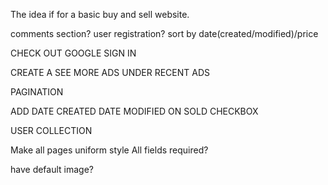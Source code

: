 The idea if for a basic buy and sell website.




comments section?
user registration?
sort by date(created/modified)/price

CHECK OUT GOOGLE SIGN IN

CREATE A SEE MORE ADS UNDER RECENT ADS

PAGINATION

ADD DATE CREATED
DATE MODIFIED ON
SOLD CHECKBOX

USER COLLECTION

Make all pages uniform style
All fields required?

have default image?